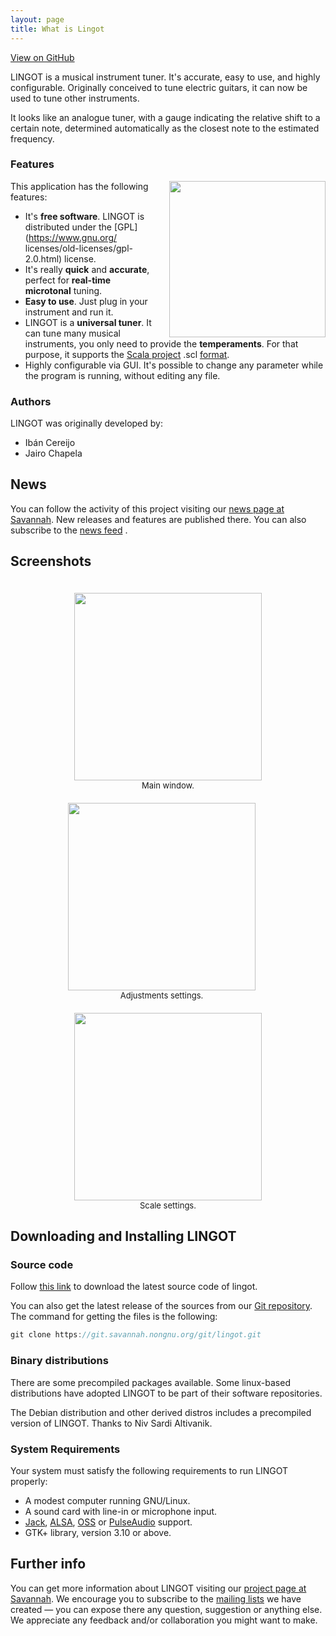 ```yaml
---
layout: page
title: What is Lingot
---
```


<a id="forkme_banner" href="https://github.com/ibancg/lingot">View on GitHub</a>

LINGOT is a musical instrument tuner. It's accurate, easy to use, and highly configurable. Originally conceived to tune electric guitars, it can now be used to tune other instruments.

It looks like an analogue tuner, with a gauge indicating the relative shift to a certain note, determined automatically as the closest note to the estimated frequency.

### Features

<div style='float: right;margin-left: 20px'>
  <center>
  	<a href="/images/lingot-white-main.png">
  		<img src="{{ site.baseurl }}/images/lingot-white-main.png" style="width: 250px;" />
  	</a>
  </center>
</div>

This application has the following features:

* It's **free software**. LINGOT is distributed under the [GPL](https://www.gnu.org/
licenses/old-licenses/gpl-2.0.html) license.
* It's really **quick** and **accurate**, perfect for **real-time microtonal** tuning.
* **Easy to use**. Just plug in your instrument and run it.
* LINGOT is a **universal tuner**. It can tune many musical instruments, you only need 
to provide the **temperaments**. For that purpose, it supports the
[Scala project](http://www.huygens-fokker.org/scala/) .scl
[format](http://www.huygens-fokker.org/scala/scl_format.html).
* Highly configurable via GUI. It's possible to change any parameter while the program 
is running, without editing any file.

### Authors

LINGOT was originally developed by:

* Ibán Cereijo 
<a href="mailto:ibancg@gmail.com"><i class="svg-icon email"></i></a>
<a href="https://github.com/ibancg"><i class="svg-icon github"></i></a>
<a href="https://www.linkedin.com/in/ibancg"><i class="svg-icon linkedin"></i></a>
<a href="https://www.twitter.com/ibancg"><i class="svg-icon twitter"></i></a>
<a href="https://stackoverflow.com/users/3382783/ibancg"><i class="svg-icon stackoverflow"></i></a>
<a href="https://youtube.com/channel/UCXU6P9S5YnnG6PCeZONGH4A"><i class="svg-icon youtube"></i></a>
* Jairo Chapela <a href="mailto:jairochapela@gmail.com"><i class="svg-icon email"></i></a>

## News

You can follow the activity of this project visiting our [news page at Savannah](https://savannah.nongnu.org/news/?group=lingot). New releases and features are published there. You can also subscribe to the [news feed](https://savannah.nongnu.org/news/atom.php?group=lingot) <a href="https://savannah.nongnu.org/news/atom.php?group=lingot"><i class="svg-icon rss"></i></a>.

## Screenshots

<center>

<div style='display:inline-block; margin-top:20px'>
  <center>
  	<a href="{{ site.baseurl }}/images/lingot-black-main.png">
  		<img src="{{ site.baseurl }}/images/lingot-black-main.png" style="width: 300px;" />
  	</a>
  </center>
  <center><font size="2">Main window.</font></center>
</div>

</center>

<center>

<div style='display:inline-block; margin-top:20px; margin-right:20px'>
  <center>
  	<a href="{{ site.baseurl }}/images/lingot-black-settings-2.png">
  		<img src="{{ site.baseurl }}/images/lingot-black-settings-2.png" style="width: 300px;" />
  	</a>
  </center>
  <center><font size="2">Adjustments settings.</font></center>
</div>

<div style='display:inline-block; margin-top:20px'>
  <center>
  	<a href="{{ site.baseurl }}/images/lingot-black-settings-4.png">
  		<img src="{{ site.baseurl }}/images/lingot-black-settings-4.png" style="width: 300px;" />
  	</a>
  </center>
  <center><font size="2">Scale settings.</font></center>
</div>

</center>

## Downloading and Installing LINGOT

### Source code

Follow [this link](https://download.savannah.gnu.org/releases/lingot/) to download 
the latest source code of lingot.

You can also get the latest release of the sources from our [Git repository](https://git.savannah.nongnu.org/cgit/lingot.git). The 
command for getting the files is the following:

```C
git clone https://git.savannah.nongnu.org/git/lingot.git
```

### Binary distributions

There are some precompiled packages available. Some linux-based distributions have 
adopted LINGOT to be part of their software repositories.

The Debian distribution and other derived distros includes a precompiled version of
LINGOT. Thanks to Niv Sardi Altivanik.

### System Requirements

Your system must satisfy the following requirements to run LINGOT properly:

* A modest computer running GNU/Linux.
* A sound card with line-in or microphone input.
* [Jack](http://www.jackaudio.org/), [ALSA](https://www.alsa-project.org/main/index.php/Main_Page), [OSS](http://www.opensound.com/oss.html) or [PulseAudio](https://www.freedesktop.org/wiki/Software/PulseAudio/) support.
* GTK+ library, version 3.10 or above.

## Further info

You can get more information about LINGOT visiting our [project page at Savannah](https://savannah.nongnu.org/projects/lingot/). We
encourage you to subscribe to the [mailing lists](https://savannah.nongnu.org/mail/?group=lingot) we have created — you can expose there
any question, suggestion or anything else. We appreciate any feedback and/or
collaboration you might want to make.


